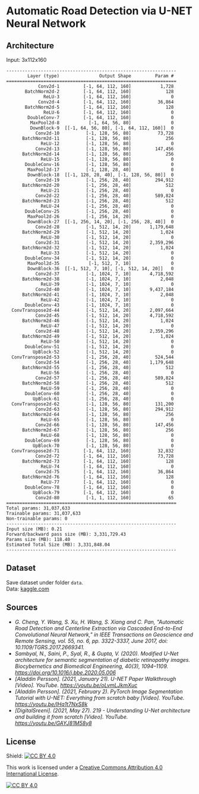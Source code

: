 # Automatic Road Detection via U-NET Neural Network

## Architecture

Input: 3x112x160

```
----------------------------------------------------------------
        Layer (type)               Output Shape         Param #
================================================================
            Conv2d-1         [-1, 64, 112, 160]           1,728
       BatchNorm2d-2         [-1, 64, 112, 160]             128
              ReLU-3         [-1, 64, 112, 160]               0
            Conv2d-4         [-1, 64, 112, 160]          36,864
       BatchNorm2d-5         [-1, 64, 112, 160]             128
              ReLU-6         [-1, 64, 112, 160]               0
        DoubleConv-7         [-1, 64, 112, 160]               0
         MaxPool2d-8           [-1, 64, 56, 80]               0
         DownBlock-9  [[-1, 64, 56, 80], [-1, 64, 112, 160]]  0
           Conv2d-10          [-1, 128, 56, 80]          73,728
      BatchNorm2d-11          [-1, 128, 56, 80]             256
             ReLU-12          [-1, 128, 56, 80]               0
           Conv2d-13          [-1, 128, 56, 80]         147,456
      BatchNorm2d-14          [-1, 128, 56, 80]             256
             ReLU-15          [-1, 128, 56, 80]               0
       DoubleConv-16          [-1, 128, 56, 80]               0
        MaxPool2d-17          [-1, 128, 28, 40]               0
        DownBlock-18  [[-1, 128, 28, 40], [-1, 128, 56, 80]]  0
           Conv2d-19          [-1, 256, 28, 40]         294,912
      BatchNorm2d-20          [-1, 256, 28, 40]             512
             ReLU-21          [-1, 256, 28, 40]               0
           Conv2d-22          [-1, 256, 28, 40]         589,824
      BatchNorm2d-23          [-1, 256, 28, 40]             512
             ReLU-24          [-1, 256, 28, 40]               0
       DoubleConv-25          [-1, 256, 28, 40]               0
        MaxPool2d-26          [-1, 256, 14, 20]               0
        DownBlock-27  [[-1, 256, 14, 20], [-1, 256, 28, 40]]  0
           Conv2d-28          [-1, 512, 14, 20]       1,179,648
      BatchNorm2d-29          [-1, 512, 14, 20]           1,024
             ReLU-30          [-1, 512, 14, 20]               0
           Conv2d-31          [-1, 512, 14, 20]       2,359,296
      BatchNorm2d-32          [-1, 512, 14, 20]           1,024
             ReLU-33          [-1, 512, 14, 20]               0
       DoubleConv-34          [-1, 512, 14, 20]               0
        MaxPool2d-35           [-1, 512, 7, 10]               0
        DownBlock-36  [[-1, 512, 7, 10], [-1, 512, 14, 20]]   0
           Conv2d-37          [-1, 1024, 7, 10]       4,718,592
      BatchNorm2d-38          [-1, 1024, 7, 10]           2,048
             ReLU-39          [-1, 1024, 7, 10]               0
           Conv2d-40          [-1, 1024, 7, 10]       9,437,184
      BatchNorm2d-41          [-1, 1024, 7, 10]           2,048
             ReLU-42          [-1, 1024, 7, 10]               0
       DoubleConv-43          [-1, 1024, 7, 10]               0
  ConvTranspose2d-44          [-1, 512, 14, 20]       2,097,664
           Conv2d-45          [-1, 512, 14, 20]       4,718,592
      BatchNorm2d-46          [-1, 512, 14, 20]           1,024
             ReLU-47          [-1, 512, 14, 20]               0
           Conv2d-48          [-1, 512, 14, 20]       2,359,296
      BatchNorm2d-49          [-1, 512, 14, 20]           1,024
             ReLU-50          [-1, 512, 14, 20]               0
       DoubleConv-51          [-1, 512, 14, 20]               0
          UpBlock-52          [-1, 512, 14, 20]               0
  ConvTranspose2d-53          [-1, 256, 28, 40]         524,544
           Conv2d-54          [-1, 256, 28, 40]       1,179,648
      BatchNorm2d-55          [-1, 256, 28, 40]             512
             ReLU-56          [-1, 256, 28, 40]               0
           Conv2d-57          [-1, 256, 28, 40]         589,824
      BatchNorm2d-58          [-1, 256, 28, 40]             512
             ReLU-59          [-1, 256, 28, 40]               0
       DoubleConv-60          [-1, 256, 28, 40]               0
          UpBlock-61          [-1, 256, 28, 40]               0
  ConvTranspose2d-62          [-1, 128, 56, 80]         131,200
           Conv2d-63          [-1, 128, 56, 80]         294,912
      BatchNorm2d-64          [-1, 128, 56, 80]             256
             ReLU-65          [-1, 128, 56, 80]               0
           Conv2d-66          [-1, 128, 56, 80]         147,456
      BatchNorm2d-67          [-1, 128, 56, 80]             256
             ReLU-68          [-1, 128, 56, 80]               0
       DoubleConv-69          [-1, 128, 56, 80]               0
          UpBlock-70          [-1, 128, 56, 80]               0
  ConvTranspose2d-71         [-1, 64, 112, 160]          32,832
           Conv2d-72         [-1, 64, 112, 160]          73,728
      BatchNorm2d-73         [-1, 64, 112, 160]             128
             ReLU-74         [-1, 64, 112, 160]               0
           Conv2d-75         [-1, 64, 112, 160]          36,864
      BatchNorm2d-76         [-1, 64, 112, 160]             128
             ReLU-77         [-1, 64, 112, 160]               0
       DoubleConv-78         [-1, 64, 112, 160]               0
          UpBlock-79         [-1, 64, 112, 160]               0
           Conv2d-80          [-1, 1, 112, 160]              65
================================================================
Total params: 31,037,633
Trainable params: 31,037,633
Non-trainable params: 0
----------------------------------------------------------------
Input size (MB): 0.21
Forward/backward pass size (MB): 3,331,729.43
Params size (MB): 118.40
Estimated Total Size (MB): 3,331,848.04
----------------------------------------------------------------
```

## Dataset

Save dataset under folder `data`. <br>
Data: [kaggle.com](https://www.kaggle.com/datasets/ipythonx/tgrs-road)

## Sources

- *G. Cheng, Y. Wang, S. Xu, H. Wang, S. Xiang and C. Pan, "Automatic Road Detection and Centerline Extraction via Cascaded End-to-End Convolutional Neural Network," in IEEE Transactions on Geoscience and Remote Sensing, vol. 55, no. 6, pp. 3322-3337, June 2017, doi: 10.1109/TGRS.2017.2669341.*
- *Sambyal, N., Saini, P., Syal, R., & Gupta, V. (2020). Modified U-Net architecture for semantic segmentation of diabetic retinopathy images. Biocybernetics and Biomedical Engineering, 40(3), 1094–1109. https://doi.org/10.1016/j.bbe.2020.05.006*
- *[Aladdin Persson]. (2021, January 21). U-NET Paper Walkthrough [Video]. YouTube. https://youtu.be/oLvmLJkmXuc*
- *[Aladdin Persson]. (2021, February 2). PyTorch Image Segmentation Tutorial with U-NET: Everything from scratch baby [Video]. YouTube. https://youtu.be/IHq1t7NxS8k*
- *[DigitalSreeni]. (2021, May 27). 219 - Understanding U-Net architecture and building it from scratch [Video]. YouTube. https://youtu.be/GAYJ81M58y8*

## License
Shield: [![CC BY 4.0][cc-by-shield]][cc-by]

This work is licensed under a
[Creative Commons Attribution 4.0 International License][cc-by].

[![CC BY 4.0][cc-by-image]][cc-by]

[cc-by]: http://creativecommons.org/licenses/by/4.0/
[cc-by-image]: https://i.creativecommons.org/l/by/4.0/88x31.png
[cc-by-shield]: https://img.shields.io/badge/License-CC%20BY%204.0-lightgrey.svg